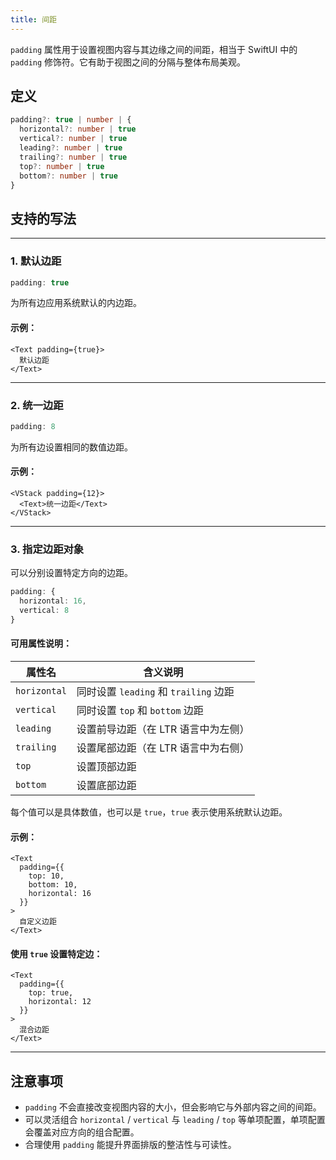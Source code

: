 ```yaml
---
title: 间距
---
```

`padding` 属性用于设置视图内容与其边缘之间的间距，相当于 SwiftUI 中的 `padding` 修饰符。它有助于视图之间的分隔与整体布局美观。

## 定义

```ts
padding?: true | number | {
  horizontal?: number | true
  vertical?: number | true
  leading?: number | true
  trailing?: number | true
  top?: number | true
  bottom?: number | true
}
```

## 支持的写法

---

### 1. 默认边距

```ts
padding: true
```

为所有边应用系统默认的内边距。

#### 示例：

```tsx
<Text padding={true}>
  默认边距
</Text>
```

---

### 2. 统一边距

```ts
padding: 8
```

为所有边设置相同的数值边距。

#### 示例：

```tsx
<VStack padding={12}>
  <Text>统一边距</Text>
</VStack>
```

---

### 3. 指定边距对象

可以分别设置特定方向的边距。

```ts
padding: {
  horizontal: 16,
  vertical: 8
}
```

#### 可用属性说明：

| 属性名          | 含义说明                           |
| ------------ | ------------------------------ |
| `horizontal` | 同时设置 `leading` 和 `trailing` 边距 |
| `vertical`   | 同时设置 `top` 和 `bottom` 边距       |
| `leading`    | 设置前导边距（在 LTR 语言中为左侧）           |
| `trailing`   | 设置尾部边距（在 LTR 语言中为右侧）           |
| `top`        | 设置顶部边距                         |
| `bottom`     | 设置底部边距                         |

每个值可以是具体数值，也可以是 `true`，`true` 表示使用系统默认边距。

#### 示例：

```tsx
<Text
  padding={{
    top: 10,
    bottom: 10,
    horizontal: 16
  }}
>
  自定义边距
</Text>
```

#### 使用 `true` 设置特定边：

```tsx
<Text
  padding={{
    top: true,
    horizontal: 12
  }}
>
  混合边距
</Text>
```

---

## 注意事项

* `padding` 不会直接改变视图内容的大小，但会影响它与外部内容之间的间距。
* 可以灵活组合 `horizontal` / `vertical` 与 `leading` / `top` 等单项配置，单项配置会覆盖对应方向的组合配置。
* 合理使用 `padding` 能提升界面排版的整洁性与可读性。
